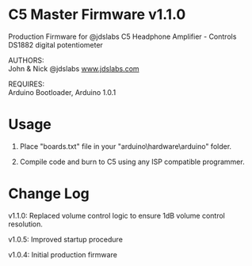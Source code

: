 C5 Master Firmware v1.1.0
=========================
Production Firmware for @jdslabs C5 Headphone Amplifier - Controls DS1882 digital potentiometer

AUTHORS:  	
John & Nick @jdslabs
www.jdslabs.com

REQUIRES:	
Arduino Bootloader, Arduino 1.0.1

Usage
=========================

1) Place "boards.txt" file in your "arduino\hardware\arduino" folder.

2) Compile code and burn to C5 using any ISP compatible programmer.

Change Log
=========================
v1.1.0: Replaced volume control logic to ensure 1dB volume control resolution.

v1.0.5: Improved startup procedure 

v1.0.4: Initial production firmware
